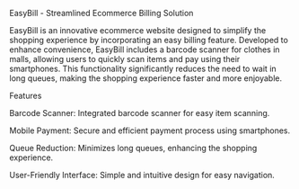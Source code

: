 EasyBill - Streamlined Ecommerce Billing Solution

EasyBill is an innovative ecommerce website designed to simplify the shopping experience by incorporating an easy billing feature. Developed to enhance convenience,
EasyBill includes a barcode scanner for clothes in malls, allowing users to quickly scan items and pay using their smartphones. This functionality significantly reduces
the need to wait in long queues, making the shopping experience faster and more enjoyable.

Features

Barcode Scanner: Integrated barcode scanner for easy item scanning.

Mobile Payment: Secure and efficient payment process using smartphones.

Queue Reduction: Minimizes long queues, enhancing the shopping experience.

User-Friendly Interface: Simple and intuitive design for easy navigation.
